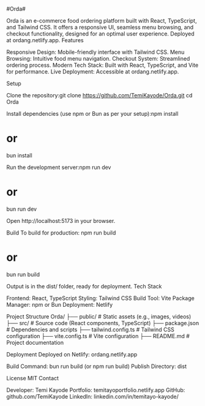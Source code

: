 #Orda#

Orda is an e-commerce food ordering platform built with React, TypeScript, and Tailwind CSS. It offers a responsive UI, seamless menu browsing, and checkout functionality, designed for an optimal user experience. Deployed at ordang.netlify.app.
Features

Responsive Design: Mobile-friendly interface with Tailwind CSS.
Menu Browsing: Intuitive food menu navigation.
Checkout System: Streamlined ordering process.
Modern Tech Stack: Built with React, TypeScript, and Vite for performance.
Live Deployment: Accessible at ordang.netlify.app.

Setup

Clone the repository:git clone https://github.com/TemiKayode/Orda.git
cd Orda


Install dependencies (use npm or Bun as per your setup):npm install
# or
bun install


Run the development server:npm run dev
# or
bun run dev


Open http://localhost:5173 in your browser.

Build
To build for production:
npm run build
# or
bun run build

Output is in the dist/ folder, ready for deployment.
Tech Stack

Frontend: React, TypeScript
Styling: Tailwind CSS
Build Tool: Vite
Package Manager: npm or Bun
Deployment: Netlify

Project Structure
Orda/
├── public/              # Static assets (e.g., images, videos)
├── src/                 # Source code (React components, TypeScript)
├── package.json         # Dependencies and scripts
├── tailwind.config.ts   # Tailwind CSS configuration
├── vite.config.ts       # Vite configuration
├── README.md            # Project documentation

Deployment
Deployed on Netlify: ordang.netlify.app

Build Command: bun run build (or npm run build)
Publish Directory: dist

License
MIT
Contact

Developer: Temi Kayode
Portfolio: temitayoportfolio.netlify.app
GitHub: github.com/TemiKayode
LinkedIn: linkedin.com/in/temitayo-kayode/
